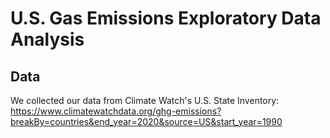 # U.S. Gas Emissions Exploratory Data Analysis

## Data
We collected our data from Climate Watch's U.S. State Inventory: https://www.climatewatchdata.org/ghg-emissions?breakBy=countries&end_year=2020&source=US&start_year=1990



